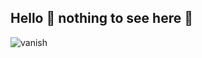 ## Hello 🐢 nothing to see here 🤪 
![vanish](https://github.com/user-attachments/assets/1aeac833-b3b0-4478-b48e-a5feb8aa9349)
